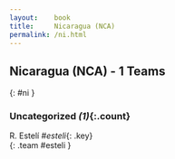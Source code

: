 ```yaml
---
layout:    book
title:     Nicaragua (NCA)
permalink: /ni.html
---
```


## Nicaragua (NCA) - 1 Teams
{: #ni }





### Uncategorized _(1)_{:.count}

R. Estelí _#esteli_{: .key} <br>
{: .team #esteli }


 
